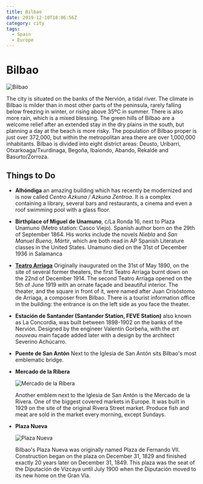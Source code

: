 ```yaml
---
title: Bilbao
date: 2019-12-10T18:06:56Z
category: city
tags:
  - Spain
  - Europe
---
```


# Bilbao <WishWidget country="ES" city="Bilbao" picture="https://wikitravel.org/upload/shared//thumb/7/7c/Arriaga.jpg/200px-Arriaga.jpg"></WishWidget>
![Bilbao](https://wikitravel.org/upload/shared//thumb/7/7c/Arriaga.jpg/200px-Arriaga.jpg)

The city is situated on the banks of the Nervión, a tidal river. The climate in Bilbao is milder than in most other parts of the peninsula, rarely falling below freezing in winter, or rising above 35ºC in summer. There is also more rain, which is a mixed blessing. The green hills of Bilbao are a welcome relief after an extended stay in the dry plains in the south, but planning a day at the beach is more risky. The population of Bilbao proper is just over 372,000, but within the metropolitan area there are over 1,000,000 inhabitants. Bilbao is divided into eight district areas: Deusto, Uribarri, Otxarkoaga/Txurdinaga, Begoña, Ibaiondo, Abando, Rekalde and Basurto/Zorroza.

## Things to Do

  - **Alhóndiga** <WishWidget country="ES" city="Bilbao" activity="Alhondiga"></WishWidget> an amazing
    building which has recently be modernized and is now called *Centro
    Azkuna / Azkuna Zentroa*. It is a complex containing a library,
    several bars and restaurants, a cinema and even a roof swimming pool
    with a glass floor.

  - **Birthplace of Miguel de Unamuno**<WishWidget country="ES" city="Bilbao" activity="Alhondiga"></WishWidget>, c/La Ronda 16, next to Plaza
    Unamuno (Metro station: Casco Viejo). Spanish author born on the
    29th of September 1864. His works include the novels *Niebla* and
    *San Manuel Bueno, Mártir*, which are both read in AP Spanish
    Literature classes in the United States. Unamuno died on the 31st of
    December 1936 in Salamanca

  - [**Teatro Arriaga**](https://www.teatroarriaga.com/)<WishWidget country="ES" city="Bilbao" activity="Teatro Arriaga"></WishWidget>
  	Originally inaugurated on the
    31st of May 1890, on the site of several former theaters, the first
    Teatro Arriaga burnt down on the 22nd of December 1914. The second
    Teatro Arriaga opened on the 5th of June 1919 with an ornate façade
    and beautiful interior. The theater, and the square in front of it,
    were named after Juan Crisóstomo de Arriaga, a composer from Bilbao.
    There is a tourist information office in the building: the entrance
    is on the left side as you face the theater.

<!-- end list -->

  - **Estación de Santander (Santander Station, FEVE Station)**<WishWidget country="ES" city="Bilbao" activity="Estación de Santander"></WishWidget> also
    known as La Concordia, was built between 1898-1902 on the banks of
    the Nervión. Designed by the engineer Valentín Gorbeña, with the
    *art nouveau* main façade added later with a design by the architect
    Severino Achúcarro.

<!-- end list -->

  - **Puente de San Antón**<WishWidget country="ES" city="Bilbao" activity="Puente de San Anton"></WishWidget> Next to the Iglesia de San Antón sits
    Bilbao's most emblematic bridge.


  - **Mercado de la Ribera**<WishWidget country="ES" city="Bilbao" activity="Mercado de la Ribera"></WishWidget>

	![Mercado de la Ribera](https://wikitravel.org/upload/shared//thumb/c/cf/MercadoRiberaBilbao.jpg/200px-MercadoRiberaBilbao.jpg)

	  Another emblem next to the Iglesia de San
    Antón is the Mercado de la Rivera. One of the biggest covered
    markets in Europe. It was built in 1929 on the site of the original
    Rivera Street market. Produce fish and meat are sold in the market
    every morning, except Sundays.

  - **Plaza Nueva**<WishWidget country="ES" city="Bilbao" activity="Plaza Nueva"></WishWidget>

    ![Plaza Nueva](https://wikitravel.org/upload/shared//thumb/b/b7/PlazaNuevaBilbao.jpg/200px-PlazaNuevaBilbao.jpg)

	  Bilbao's Plaza Nueva was originally named Plaza de Fernando VII. Construction began on the plaza on December 31, 1829
    and finished exactly 20 years later on December 31, 1849. This plaza
    was the seat of the Diputación de Vizcaya until July 1900 when the
    Diputación moved to its new home on the Gran Vía.
